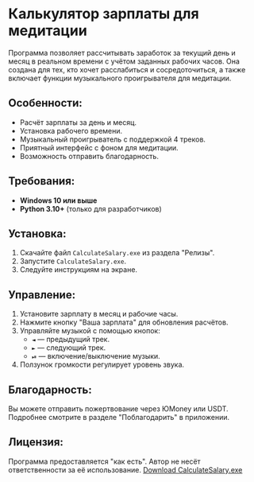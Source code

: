 # Калькулятор зарплаты для медитации

Программа позволяет рассчитывать заработок за текущий день и месяц в реальном времени с учётом заданных рабочих часов. Она создана для тех, кто хочет расслабиться и сосредоточиться, а также включает функции музыкального проигрывателя для медитации.

## Особенности:
- Расчёт зарплаты за день и месяц.
- Установка рабочего времени.
- Музыкальный проигрыватель с поддержкой 4 треков.
- Приятный интерфейс с фоном для медитации.
- Возможность отправить благодарность.

## Требования:
- **Windows 10 или выше**
- **Python 3.10+** (только для разработчиков)

## Установка:
1. Скачайте файл `CalculateSalary.exe` из раздела "Релизы".
2. Запустите `CalculateSalary.exe`.
3. Следуйте инструкциям на экране.

## Управление:
1. Установите зарплату в месяц и рабочие часы.
2. Нажмите кнопку "Ваша зарплата" для обновления расчётов.
3. Управляйте музыкой с помощью кнопок:
   - `◄` — предыдущий трек.
   - `►` — следующий трек.
   - `⏯` — включение/выключение музыки.
4. Ползунок громкости регулирует уровень звука.

## Благодарность:
Вы можете отправить пожертвование через ЮMoney или USDT. Подробнее смотрите в разделе "Поблагодарить" в приложении.

## Лицензия:
Программа предоставляется "как есть". Автор не несёт ответственности за её использование.
[Download CalculateSalary.exe](https://github.com/kipvent/CalculateSalary/releases/latest)
